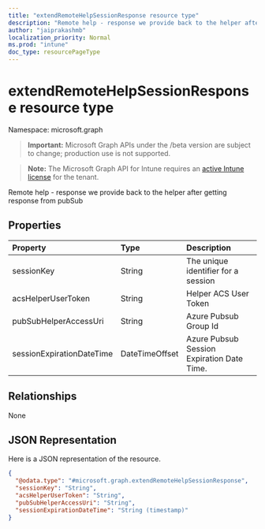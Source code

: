 ```yaml
---
title: "extendRemoteHelpSessionResponse resource type"
description: "Remote help - response we provide back to the helper after getting response from pubSub"
author: "jaiprakashmb"
localization_priority: Normal
ms.prod: "intune"
doc_type: resourcePageType
---
```


# extendRemoteHelpSessionResponse resource type

Namespace: microsoft.graph

> **Important:** Microsoft Graph APIs under the /beta version are subject to change; production use is not supported.

> **Note:** The Microsoft Graph API for Intune requires an [active Intune license](https://go.microsoft.com/fwlink/?linkid=839381) for the tenant.

Remote help - response we provide back to the helper after getting response from pubSub

## Properties
|Property|Type|Description|
|:---|:---|:---|
|sessionKey|String|The unique identifier for a session|
|acsHelperUserToken|String|Helper ACS User Token|
|pubSubHelperAccessUri|String|Azure Pubsub Group Id|
|sessionExpirationDateTime|DateTimeOffset|Azure Pubsub Session Expiration Date Time.|

## Relationships
None

## JSON Representation
Here is a JSON representation of the resource.
<!-- {
  "blockType": "resource",
  "@odata.type": "microsoft.graph.extendRemoteHelpSessionResponse"
}
-->
``` json
{
  "@odata.type": "#microsoft.graph.extendRemoteHelpSessionResponse",
  "sessionKey": "String",
  "acsHelperUserToken": "String",
  "pubSubHelperAccessUri": "String",
  "sessionExpirationDateTime": "String (timestamp)"
}
```
